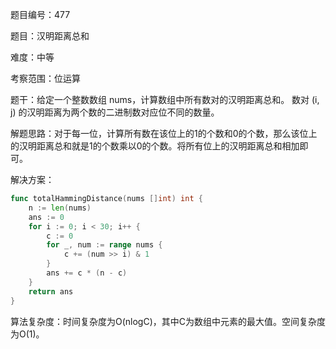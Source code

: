 题目编号：477

题目：汉明距离总和

难度：中等

考察范围：位运算

题干：给定一个整数数组 nums，计算数组中所有数对的汉明距离总和。 数对 (i, j) 的汉明距离为两个数的二进制数对应位不同的数量。

解题思路：对于每一位，计算所有数在该位上的1的个数和0的个数，那么该位上的汉明距离总和就是1的个数乘以0的个数。将所有位上的汉明距离总和相加即可。

解决方案：

```go
func totalHammingDistance(nums []int) int {
    n := len(nums)
    ans := 0
    for i := 0; i < 30; i++ {
        c := 0
        for _, num := range nums {
            c += (num >> i) & 1
        }
        ans += c * (n - c)
    }
    return ans
}
```

算法复杂度：时间复杂度为O(nlogC)，其中C为数组中元素的最大值。空间复杂度为O(1)。